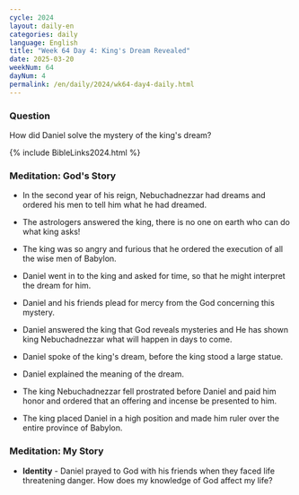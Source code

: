 ```yaml
---
cycle: 2024
layout: daily-en
categories: daily
language: English
title: "Week 64 Day 4: King's Dream Revealed"
date: 2025-03-20
weekNum: 64
dayNum: 4
permalink: /en/daily/2024/wk64-day4-daily.html
---
```


### Question     
How did Daniel solve the mystery of the king's dream?

{% include BibleLinks2024.html %}

### Meditation: God's Story   
+ In the second year of his reign, Nebuchadnezzar had dreams and ordered his men to tell him what he had dreamed. 

+ The astrologers answered the king, there is no one on earth who can do what king asks! 

+ The king was so angry and furious that he ordered the execution of all the wise men of Babylon. 

+ Daniel went in to the king and asked for time, so that he might interpret the dream for him. 

+ Daniel and his friends plead for mercy from the God concerning this mystery. 

+ Daniel answered the king that God reveals mysteries and He has shown king Nebuchadnezzar what will happen in days to come. 

+ Daniel spoke of the king's dream, before the king stood a large statue. 

+ Daniel explained the meaning of the dream. 

+ The king Nebuchadnezzar fell prostrated before Daniel and paid him honor and ordered that an offering and incense be presented to him. 

+ The king placed Daniel in a high position and made him ruler over the entire province of Babylon. 

### Meditation: My Story   
+ **Identity** - Daniel prayed to God with his friends when they faced life threatening danger. How does my knowledge of God affect my life? 
